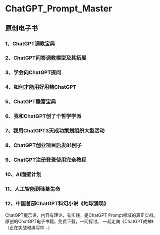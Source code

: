 # ChatGPT_Prompt_Master
## 原创电子书

### 1、ChatGPT调教宝典

### 2、ChatGPT问答调教模型及其拓展

### 3、学会向ChatGPT提问

### 4、如何才能用好用精ChatGPT

### 5、ChatGPT赚富宝典

### 6、我和ChatGPT创了个哲学学派

### 7、我用ChatGPT3天成功策划组织大型活动

### 8、ChatGPT创业项目启发81例子

### 9、ChatGPT注册登录使用完全教程

### 10、AI面壁计划

### 11、人工智能到硅基生命

### 12、中国首部ChatGPT科幻小说《地球涌现》


ChatGPT提示语，内容有理论，有实践，是ChatGPT Prompt领域的真正实战。
原创的ChatGPT电子书籍，免费下载，一同探讨。
一起走向《ChatGPT成神》（正在实战和编写中...）
